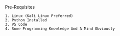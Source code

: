 Pre-Requisites

```
1. Linux (Kali Linux Preferred)
2. Python Installed
3. VS Code
4. Some Programming Knowledge And A Mind Obviously
```
